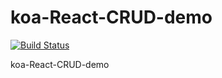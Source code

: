# koa-React-CRUD-demo 
[![Build Status](https://travis-ci.org/DavidCai1993/koa-React-CRUD-demo.svg?branch=master)](https://travis-ci.org/DavidCai1993/koa-React-CRUD-demo)

koa-React-CRUD-demo 
